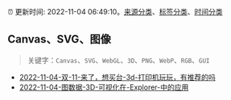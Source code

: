 :alarm_clock: 更新时间: 2022-11-04 06:49:10。[来源分类](../README.md)、[标签分类](../TAGS.md)、[时间分类](../TIMELINE.md)

## Canvas、SVG、图像


> 关键字：`Canvas`、`SVG`、`WebGL`、`3D`、`PNG`、`WebP`、`RGB`、`GUI`



- [2022-11-04-双-11-来了，想买台-3d-打印机玩玩，有推荐的吗](https://www.v2ex.com/t/892619) 
- [2022-11-04-图数据-3D-可视化在-Explorer-中的应用](https://toutiao.io/k/w06q7ne) 